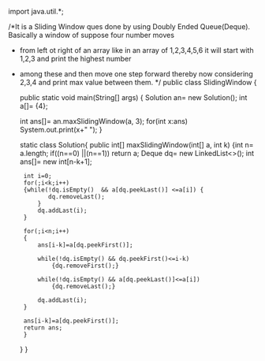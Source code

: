 import java.util.*;

/*It is a Sliding Window ques done by using Doubly Ended Queue(Deque). Basically a window of suppose four number moves
 * from left ot right of an array like in an array of 1,2,3,4,5,6 it will start with 1,2,3 and print the highest number 
 * among these and then move one step forward thereby now considering 2,3,4 and print max value between them. */
public class SlidingWindow {

	public static void main(String[] args) {
    Solution an= new Solution();
    int a[]= {4};
    
    int ans[]= an.maxSlidingWindow(a, 3);
    for(int x:ans)
    	System.out.print(x+" ");
	}

	
	static class Solution{
		public int[] maxSlidingWindow(int[] a, int k)
		{int n= a.length;
		 if((n==0) ||(n==1))
			 return a;
		Deque<Integer> dq= new LinkedList<>();
		int ans[]= new int[n-k+1];
		
		int i=0;
		for(;i<k;i++)
		{while(!dq.isEmpty()  && a[dq.peekLast()] <=a[i]) {
			   dq.removeLast();
			}
			dq.addLast(i);
		}
		
		for(;i<n;i++)
		{
			ans[i-k]=a[dq.peekFirst()];
			
			while(!dq.isEmpty() && dq.peekFirst()<=i-k)
				{dq.removeFirst();}
			
			while(!dq.isEmpty() && a[dq.peekLast()]<=a[i])
				{dq.removeLast();}
			
			dq.addLast(i);
		}
		
		ans[i-k]=a[dq.peekFirst()];
		return ans;
		}
	}
}

